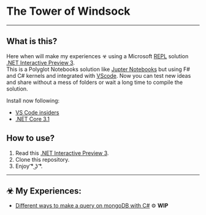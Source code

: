 # The Tower of Windsock
___
## What is this? 
Here when will make my experiences ☣ using a Microsoft [REPL](https://en.wikipedia.org/wiki/Read%E2%80%93eval%E2%80%93print_loop) solution [.NET Interactive Preview 3](https://devblogs.microsoft.com/dotnet/net-interactive-preview-3-vs-code-insiders-and-polyglot-notebooks/).  
This is a Polyglot Notebooks solution like [Jupter Notebooks](https://jupyter.org/) but using F# and C# kernels and integrated with [VScode](https://code.visualstudio.com/insiders/). Now you can test new ideas and share without a mess of folders or wait a long time to compile the solution.

Install now following:
* [VS Code insiders](https://code.visualstudio.com/insiders/)
* [.NET Core 3.1](https://dotnet.microsoft.com/download/dotnet-core/3.1) 

## How to use? 
1. Read this [.NET Interactive Preview 3](https://devblogs.microsoft.com/dotnet/net-interactive-preview-3-vs-code-insiders-and-polyglot-notebooks/).
2. Clone this repository.
3. Enjoy   ͡° ͜ʖ  ͡°.
___
## ☣ My Experiences:  
* [Different ways to make a query on mongoDB with C#](https://github.com/nathancaracho/tower-of-windsock/blob/master/MongoDbQueries.ipynb) ⚙ **WIP**